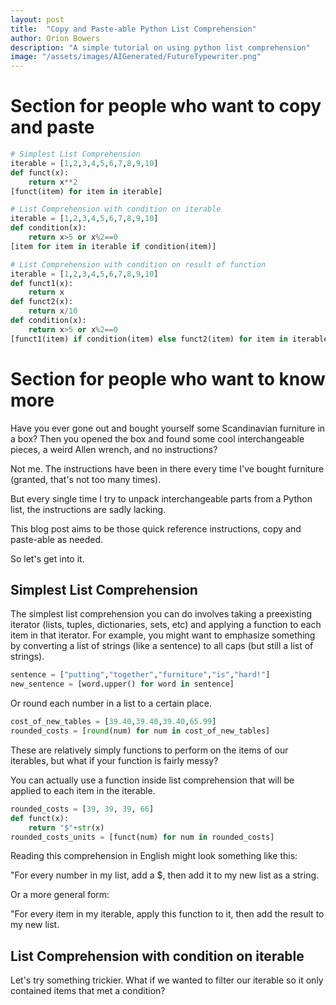 ```yaml
---
layout: post
title:  "Copy and Paste-able Python List Comprehension"
author: Orion Bowers
description: "A simple tutorial on using python list comprehension" 
image: "/assets/images/AIGenerated/FutureTypewriter.png"
---
```


# Section for people who want to copy and paste
```python
# Simplest List Comprehension
iterable = [1,2,3,4,5,6,7,8,9,10]
def funct(x):
    return x**2
[funct(item) for item in iterable]

# List Comprehension with condition on iterable
iterable = [1,2,3,4,5,6,7,8,9,10]
def condition(x):
    return x>5 or x%2==0
[item for item in iterable if condition(item)]

# List Comprehension with condition on result of function
iterable = [1,2,3,4,5,6,7,8,9,10]
def funct1(x):
    return x
def funct2(x):
    return x/10
def condition(x):
    return x>5 or x%2==0
[funct1(item) if condition(item) else funct2(item) for item in iterable]
```

# Section for people who want to know more
Have you ever gone out and bought yourself some Scandinavian furniture in a box?
Then you opened the box and found some cool interchangeable pieces, a weird Allen wrench, and no instructions?

Not me. The instructions have been in there every time I've bought furniture (granted, that's not too many times).

But every single time I try to unpack interchangeable parts from a Python list, the instructions are sadly lacking.

This blog post aims to be those quick reference instructions, copy and paste-able as needed.

So let's get into it.

## Simplest List Comprehension

The simplest list comprehension you can do involves taking a preexisting iterator (lists, tuples, dictionaries, sets, etc) and applying a function to each item in that iterator. For example, you might want to emphasize something by converting a list of strings (like a sentence) to all caps (but still a list of strings).

```python
sentence = ["putting","together","furniture","is","hard!"]
new_sentence = [word.upper() for word in sentence]
```

Or round each number in a list to a certain place.

```python
cost_of_new_tables = [39.40,39.40,39.40,65.99]
rounded_costs = [round(num) for num in cost_of_new_tables]
```
These are relatively simply functions to perform on the items of our iterables, but what if your function is fairly messy?

You can actually use a function inside list comprehension that will be applied to each item in the iterable.

```python
rounded_costs = [39, 39, 39, 66]
def funct(x):
    return "$"+str(x)
rounded_costs_units = [funct(num) for num in rounded_costs]

```

Reading this comprehension in English might look something like this:

"For every number in my list, add a $, then add it to my new list as a string.

Or a more general form:

"For every item in my iterable, apply this function to it, then add the result to my new list.

## List Comprehension with condition on iterable

Let's try something trickier. What if we wanted to filter our iterable so it only contained items that met a condition?



